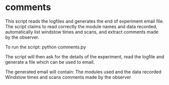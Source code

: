 # comments
This script reads the logfiles and generates the end of experiment email file. The script claims to read correctly the module names and data recorded, automatically list windstow times and scans, and extract comments made by the observer.

To run the script:
python comments.py

The script will then ask for the details of the experiment, read the logfile and generate a file which can be used to email.

The generated email will contain:
The modules used and the data recorded
Windstow times and scans
comments made by the observer

